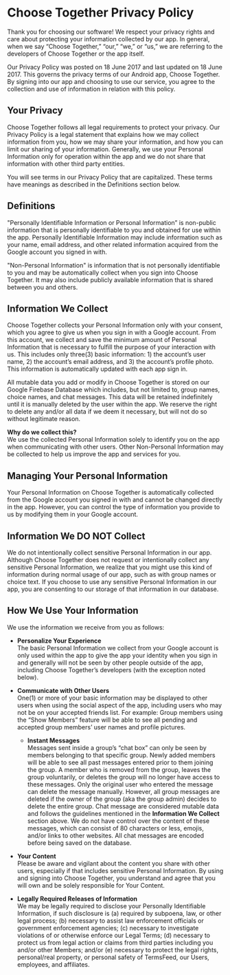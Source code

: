 # Choose Together Privacy Policy
Thank you for choosing our software! We respect your privacy rights and care about protecting your information collected by our app. In general, when we say “Choose Together,” “our,” “we,” or “us,” we are referring to the developers of Choose Together or the app itself.

Our Privacy Policy was posted on 18 June 2017 and last updated on 18 June 2017. This governs the privacy terms of our Android app, Choose Together. By signing into our app and choosing to use our service, you agree to the collection and use of information in relation with this policy.

## Your Privacy

Choose Together follows all legal requirements to protect your privacy. Our Privacy Policy is a legal statement that explains how we may collect information from you, how we may share your information, and how you can limit our sharing of your information. Generally, we use your Personal Information only for operation within the app and we do not share that information with other third party entities.

You will see terms in our Privacy Policy that are capitalized. These terms have meanings as described in the Definitions section below.

## Definitions

"Personally Identifiable Information or Personal Information” is non-public information that is personally identifiable to you and obtained for use within the app. Personally Identifiable Information may include information such as your name, email address, and other related information acquired from the Google account you signed in with.

"Non-Personal Information" is information that is not personally identifiable to you and may be automatically collect when you sign into Choose Together. It may also include publicly available information that is shared between you and others.

## Information We Collect

Choose Together collects your Personal Information only with your consent, which you agree to give us when you sign in with a Google account. From this account, we collect and save the minimum amount of Personal Information that is necessary to fulfill the purpose of your interaction with us. This includes only three(3) basic information: 1) the account’s user name, 2) the account’s email address, and 3) the account’s profile photo. This information is automatically updated with each app sign in.

All mutable data you add or modify in Choose Together is stored on our Google Firebase Database which includes, but not limited to, group names, choice names, and chat messages. This data will be retained indefinitely until it is manually deleted by the user within the app. We reserve the right to delete any and/or all data if we deem it necessary, but will not do so without legitimate reason.

**Why do we collect this?** 
<br />
We use the collected Personal Information solely to identify you on the app when communicating with other users. Other Non-Personal Information may be collected to help us improve the app and services for you.

## Managing Your Personal Information

Your Personal Information on Choose Together is automatically collected from the Google account you signed in with and cannot be changed directly in the app. However, you can control the type of information you provide to us by modifying them in your Google account.

## Information We DO NOT Collect

We do not intentionally collect sensitive Personal Information in our app. Although Choose Together does not request or intentionally collect any sensitive Personal Information, we realize that you might use this kind of information during normal usage of our app, such as with group names or choice text. If you choose to use any sensitive Personal Information in our app, you are consenting to our storage of that information in our database.

## How We Use Your Information

We use the information we receive from you as follows:

* **Personalize Your Experience**<br />The basic Personal Information we collect from your Google account is only used within the app to give the app your identity when you sign in and generally will not be seen by other people outside of the app, including Choose Together’s developers (with the exception noted below).

* **Communicate with Other Users**<br />One(1) or more of your basic information may be displayed to other users when using the social aspect of the app, including users who may not be on your accepted friends list. For example: Group members using the “Show Members” feature will be able to see all pending and accepted group members’ user names and profile pictures.
  * **Instant Messages**<br />Messages sent inside a group’s “chat box” can only be seen by members belonging to that specific group. Newly added members will be able to see all past messages entered prior to them joining the group. A member who is removed from the group, leaves the group voluntarily, or deletes the group will no longer have access to these messages. Only the original user who entered the message can delete the message manually. However, all group messages are deleted if the owner of the group (aka the group admin) decides to delete the entire group. Chat message are considered mutable data and follows the guidelines mentioned in the **Information We Collect** section above. We do not have control over the content of these messages, which can consist of 80 characters or less, emojis, and/or links to other websites. All chat messages are encoded before being saved on the database.

* **Your Content**<br />Please be aware and vigilant about the content you share with other users, especially if that includes sensitive Personal Information. By using and signing into Choose Together, you understand and agree that you will own and be solely responsible for Your Content.

* **Legally Required Releases of Information**<br />We may be legally required to disclose your Personally Identifiable Information, if such disclosure is (a) required by subpoena, law, or other legal process; (b) necessary to assist law enforcement officials or government enforcement agencies; (c) necessary to investigate violations of or otherwise enforce our Legal Terms; (d) necessary to protect us from legal action or claims from third parties including you and/or other Members; and/or (e) necessary to protect the legal rights, personal/real property, or personal safety of TermsFeed, our Users, employees, and affiliates.


